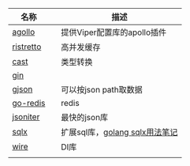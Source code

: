 

| 名称                                           |      | 描述                                                         |
| ---------------------------------------------- | ---- | ------------------------------------------------------------ |
| [agollo](https://github.com/shima-park/agollo) |      | 提供Viper配置库的apollo插件                                  |
| [ristretto](github.com/dgraph-io/ristretto)    |      | 高并发缓存                                                   |
| [cast](github.com/spf13/cast)                  |      | 类型转换                                                     |
| [gin](https://github.com/gin-gonic/gin)        |      |                                                              |
| [gjson](https://github.com/tidwall/gjson.git)  |      | 可以按json path取数据                                        |
| [go-redis](https://github.com/go-redis/redis)  |      | redis                                                        |
| [jsoniter](http://jsoniter.com/)               |      | 最快的json库                                                 |
| [sqlx](https://github.com/jmoiron/sqlx)        |      | 扩展sql库，[golang sqlx用法笔记](https://blog.csdn.net/westhod/article/details/81205758) |
| [wire](https://github.com/google/wire)         |      | DI库                                                         |
|                                                |      |                                                              |

